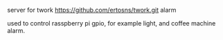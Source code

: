 server for twork https://github.com/ertosns/twork.git alarm

used to control rasspberry pi gpio, for example light, and coffee machine alarm.
